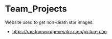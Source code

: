 # Team_Projects

Website used to get non-death star images:
  * https://randomwordgenerator.com/picture.php